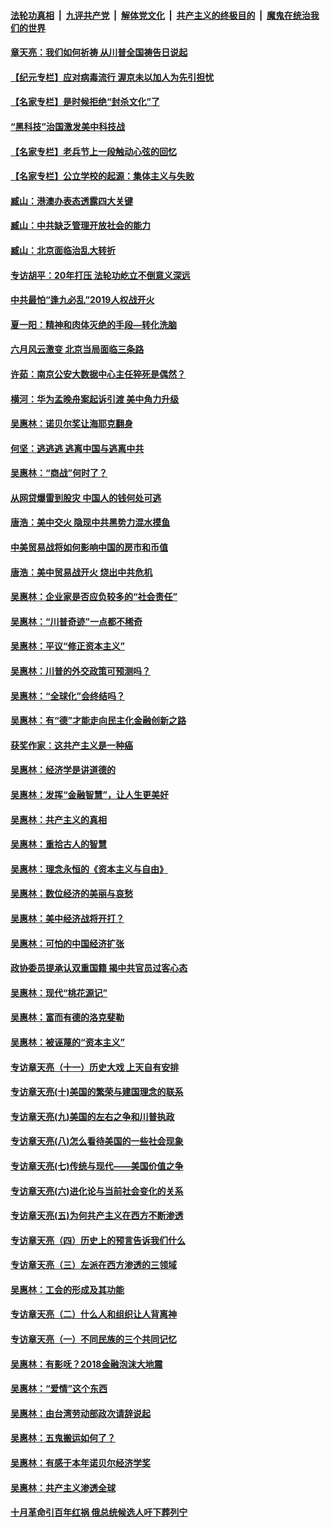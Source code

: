 

####  [法轮功真相](../../../../basic/blob/master/README.md?t=07080802) &nbsp;|&nbsp; [九评共产党](../../../../9ping.md/blob/master/README.md?t=07080802) &nbsp;|&nbsp; [解体党文化](../../../../jtdwh.md/blob/master/README.md?t=07080802)  &nbsp;|&nbsp; [共产主义的终极目的](../../../../gczydzjmd.md/blob/master/README.md?t=07080802) &nbsp;|&nbsp; [魔鬼在统治我们的世界](../../../../mgztzwmdsj.md/blob/master/README.md?t=07080802) 

#### [章天亮：我们如何祈祷 从川普全国祷告日说起](../pages/nsc423/n11944627.md?t=07080802) 

#### [【纪元专栏】应对病毒流行 渥京未以加人为先引担忧](../pages/nsc423/n11875714.md?t=07080802) 

#### [【名家专栏】是时候拒绝“封杀文化”了](../pages/nsc423/n11814093.md?t=07080802) 

#### [“黑科技”治国激发美中科技战](../pages/nsc423/n11638056.md?t=07080802) 

#### [【名家专栏】老兵节上一段触动心弦的回忆](../pages/nsc423/n11646016.md?t=07080802) 

#### [【名家专栏】公立学校的起源：集体主义与失败](../pages/nsc423/n11601833.md?t=07080802) 

#### [臧山：港澳办表态透露四大关键](../pages/nsc423/n11421628.md?t=07080802) 

#### [臧山：中共缺乏管理开放社会的能力](../pages/nsc423/n11407457.md?t=07080802) 

#### [臧山：北京面临治乱大转折](../pages/nsc423/n11406895.md?t=07080802) 

#### [专访胡平：20年打压 法轮功屹立不倒意义深远](../pages/nsc423/n11398800.md?t=07080802) 

#### [中共最怕“逢九必乱”2019人权战开火](../pages/nsc423/n11385248.md?t=07080802) 

#### [夏一阳：精神和肉体灭绝的手段—转化洗脑](../pages/nsc423/n11368250.md?t=07080802) 

#### [六月风云激变 北京当局面临三条路](../pages/nsc423/n11313668.md?t=07080802) 

#### [许茹：南京公安大数据中心主任猝死是偶然？](../pages/nsc423/n11064744.md?t=07080802) 

#### [横河：华为孟晚舟案起诉引渡 美中角力升级](../pages/nsc423/n11027230.md?t=07080802) 

#### [吴惠林：诺贝尔奖让海耶克翻身](../pages/nsc423/n10890049.md?t=07080802) 

#### [何坚：逃逃逃 逃离中国与逃离中共](../pages/nsc423/n10592891.md?t=07080802) 

#### [吴惠林：“商战”何时了？](../pages/nsc423/n10573558.md?t=07080802) 

#### [从网贷爆雷到股灾 中国人的钱何处可逃](../pages/nsc423/n10572800.md?t=07080802) 

#### [唐浩：美中交火 隐现中共黑势力混水摸鱼](../pages/nsc423/n10544040.md?t=07080802) 

#### [中美贸易战将如何影响中国的房市和币值](../pages/nsc423/n10543697.md?t=07080802) 

#### [唐浩：美中贸易战开火 烧出中共危机](../pages/nsc423/n10540126.md?t=07080802) 

#### [吴惠林：企业家是否应负较多的“社会责任”](../pages/nsc423/n10535022.md?t=07080802) 

#### [吴惠林：“川普奇迹”一点都不稀奇](../pages/nsc423/n10512808.md?t=07080802) 

#### [吴惠林：平议“修正资本主义”](../pages/nsc423/n10495724.md?t=07080802) 

#### [吴惠林：川普的外交政策可预测吗？](../pages/nsc423/n10462387.md?t=07080802) 

#### [吴惠林：“全球化”会终结吗？](../pages/nsc423/n10452838.md?t=07080802) 

#### [吴惠林：有“德”才能走向民主化金融创新之路](../pages/nsc423/n10432292.md?t=07080802) 

#### [获奖作家：这共产主义是一种癌](../pages/nsc423/n10431541.md?t=07080802) 

#### [吴惠林：经济学是讲道德的](../pages/nsc423/n10398014.md?t=07080802) 

#### [吴惠林：发挥“金融智慧”，让人生更美好](../pages/nsc423/n10375019.md?t=07080802) 

#### [吴惠林：共产主义的真相](../pages/nsc423/n10351394.md?t=07080802) 

#### [吴惠林：重拾古人的智慧](../pages/nsc423/n10337691.md?t=07080802) 

#### [吴惠林：理念永恒的《资本主义与自由》](../pages/nsc423/n10316274.md?t=07080802) 

#### [吴惠林：数位经济的美丽与哀愁](../pages/nsc423/n10292946.md?t=07080802) 

#### [吴惠林：美中经济战将开打？](../pages/nsc423/n10258825.md?t=07080802) 

#### [吴惠林：可怕的中国经济扩张](../pages/nsc423/n10219147.md?t=07080802) 

#### [政协委员提承认双重国籍 揭中共官员过客心态](../pages/nsc423/n10208809.md?t=07080802) 

#### [吴惠林：现代“桃花源记”](../pages/nsc423/n10185234.md?t=07080802) 

#### [吴惠林：富而有德的洛克斐勒](../pages/nsc423/n10142264.md?t=07080802) 

#### [吴惠林：被诬蔑的“资本主义”](../pages/nsc423/n10124816.md?t=07080802) 

#### [专访章天亮（十一）历史大戏 上天自有安排](../pages/nsc423/n10094905.md?t=07080802) 

#### [专访章天亮(十)美国的繁荣与建国理念的联系](../pages/nsc423/n10094899.md?t=07080802) 

#### [专访章天亮(九)美国的左右之争和川普执政](../pages/nsc423/n10094889.md?t=07080802) 

#### [专访章天亮(八)怎么看待美国的一些社会现象](../pages/nsc423/n10094857.md?t=07080802) 

#### [专访章天亮(七)传统与现代——美国价值之争](../pages/nsc423/n10093140.md?t=07080802) 

#### [专访章天亮(六)进化论与当前社会变化的关系](../pages/nsc423/n10092036.md?t=07080802) 

#### [专访章天亮(五)为何共产主义在西方不断渗透](../pages/nsc423/n10083620.md?t=07080802) 

#### [专访章天亮（四）历史上的预言告诉我们什么](../pages/nsc423/n10083606.md?t=07080802) 

#### [专访章天亮（三）左派在西方渗透的三领域](../pages/nsc423/n10081115.md?t=07080802) 

#### [吴惠林：工会的形成及其功能](../pages/nsc423/n10080633.md?t=07080802) 

#### [专访章天亮（二）什么人和组织让人背离神](../pages/nsc423/n10076637.md?t=07080802) 

#### [专访章天亮（一）不同民族的三个共同记忆](../pages/nsc423/n10074188.md?t=07080802) 

#### [吴惠林：有影呒？2018金融泡沫大地震](../pages/nsc423/n10040534.md?t=07080802) 

#### [吴惠林：“爱情”这个东西](../pages/nsc423/n10019423.md?t=07080802) 

#### [吴惠林：由台湾劳动部政次请辞说起](../pages/nsc423/n9979679.md?t=07080802) 

#### [吴惠林：五鬼搬运如何了？](../pages/nsc423/n9925338.md?t=07080802) 

#### [吴惠林：有感于本年诺贝尔经济学奖](../pages/nsc423/n9871883.md?t=07080802) 

#### [吴惠林：共产主义渗透全球](../pages/nsc423/n9812748.md?t=07080802) 

#### [十月革命引百年红祸 俄总统候选人吁下葬列宁](../pages/nsc423/n9810182.md?t=07080802) 

